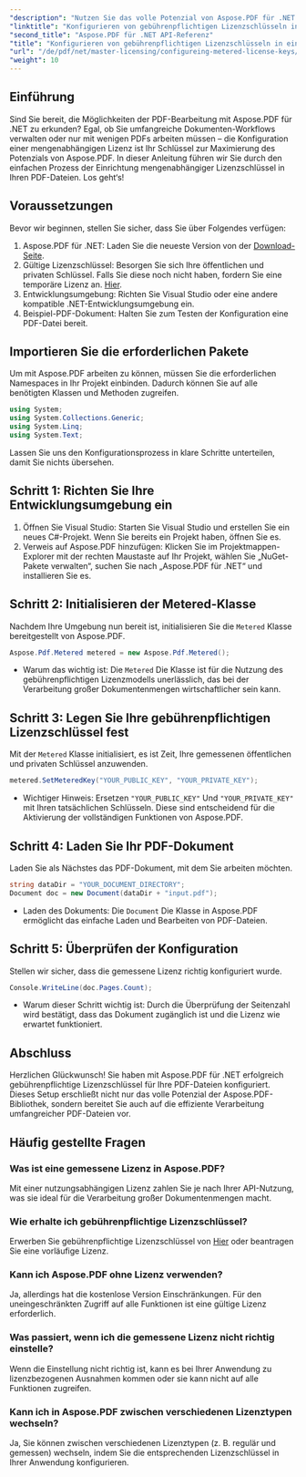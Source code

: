```yaml
---
"description": "Nutzen Sie das volle Potenzial von Aspose.PDF für .NET mit unserer Schritt-für-Schritt-Anleitung zur Konfiguration gebührenpflichtiger Lizenzen. Egal, ob Sie umfangreiche PDF-Workflows verarbeiten oder kleinere Anpassungen vornehmen."
"linktitle": "Konfigurieren von gebührenpflichtigen Lizenzschlüsseln in einer PDF-Datei"
"second_title": "Aspose.PDF für .NET API-Referenz"
"title": "Konfigurieren von gebührenpflichtigen Lizenzschlüsseln in einer PDF-Datei"
"url": "/de/pdf/net/master-licensing/configureing-metered-license-keys/"
"weight": 10
---
```


## Einführung

Sind Sie bereit, die Möglichkeiten der PDF-Bearbeitung mit Aspose.PDF für .NET zu erkunden? Egal, ob Sie umfangreiche Dokumenten-Workflows verwalten oder nur mit wenigen PDFs arbeiten müssen – die Konfiguration einer mengenabhängigen Lizenz ist Ihr Schlüssel zur Maximierung des Potenzials von Aspose.PDF. In dieser Anleitung führen wir Sie durch den einfachen Prozess der Einrichtung mengenabhängiger Lizenzschlüssel in Ihren PDF-Dateien. Los geht‘s!

## Voraussetzungen

Bevor wir beginnen, stellen Sie sicher, dass Sie über Folgendes verfügen:

1. Aspose.PDF für .NET: Laden Sie die neueste Version von der [Download-Seite](https://releases.aspose.com/pdf/net/).
2. Gültige Lizenzschlüssel: Besorgen Sie sich Ihre öffentlichen und privaten Schlüssel. Falls Sie diese noch nicht haben, fordern Sie eine temporäre Lizenz an. [Hier](https://purchase.aspose.com/temporary-license/).
3. Entwicklungsumgebung: Richten Sie Visual Studio oder eine andere kompatible .NET-Entwicklungsumgebung ein.
4. Beispiel-PDF-Dokument: Halten Sie zum Testen der Konfiguration eine PDF-Datei bereit.

## Importieren Sie die erforderlichen Pakete

Um mit Aspose.PDF arbeiten zu können, müssen Sie die erforderlichen Namespaces in Ihr Projekt einbinden. Dadurch können Sie auf alle benötigten Klassen und Methoden zugreifen.

```csharp
using System;
using System.Collections.Generic;
using System.Linq;
using System.Text;
```

Lassen Sie uns den Konfigurationsprozess in klare Schritte unterteilen, damit Sie nichts übersehen.

## Schritt 1: Richten Sie Ihre Entwicklungsumgebung ein

1. Öffnen Sie Visual Studio: Starten Sie Visual Studio und erstellen Sie ein neues C#-Projekt. Wenn Sie bereits ein Projekt haben, öffnen Sie es.
2. Verweis auf Aspose.PDF hinzufügen: Klicken Sie im Projektmappen-Explorer mit der rechten Maustaste auf Ihr Projekt, wählen Sie „NuGet-Pakete verwalten“, suchen Sie nach „Aspose.PDF für .NET“ und installieren Sie es.

## Schritt 2: Initialisieren der Metered-Klasse

Nachdem Ihre Umgebung nun bereit ist, initialisieren Sie die `Metered` Klasse bereitgestellt von Aspose.PDF.

```csharp
Aspose.Pdf.Metered metered = new Aspose.Pdf.Metered();
```

- Warum das wichtig ist: Die `Metered` Die Klasse ist für die Nutzung des gebührenpflichtigen Lizenzmodells unerlässlich, das bei der Verarbeitung großer Dokumentenmengen wirtschaftlicher sein kann.

## Schritt 3: Legen Sie Ihre gebührenpflichtigen Lizenzschlüssel fest

Mit der `Metered` Klasse initialisiert, es ist Zeit, Ihre gemessenen öffentlichen und privaten Schlüssel anzuwenden.

```csharp
metered.SetMeteredKey("YOUR_PUBLIC_KEY", "YOUR_PRIVATE_KEY");
```

- Wichtiger Hinweis: Ersetzen `"YOUR_PUBLIC_KEY"` Und `"YOUR_PRIVATE_KEY"` mit Ihren tatsächlichen Schlüsseln. Diese sind entscheidend für die Aktivierung der vollständigen Funktionen von Aspose.PDF.

## Schritt 4: Laden Sie Ihr PDF-Dokument

Laden Sie als Nächstes das PDF-Dokument, mit dem Sie arbeiten möchten.

```csharp
string dataDir = "YOUR_DOCUMENT_DIRECTORY";
Document doc = new Document(dataDir + "input.pdf");
```

- Laden des Dokuments: Die `Document` Die Klasse in Aspose.PDF ermöglicht das einfache Laden und Bearbeiten von PDF-Dateien.

## Schritt 5: Überprüfen der Konfiguration

Stellen wir sicher, dass die gemessene Lizenz richtig konfiguriert wurde.

```csharp
Console.WriteLine(doc.Pages.Count);
```

- Warum dieser Schritt wichtig ist: Durch die Überprüfung der Seitenzahl wird bestätigt, dass das Dokument zugänglich ist und die Lizenz wie erwartet funktioniert.

## Abschluss

Herzlichen Glückwunsch! Sie haben mit Aspose.PDF für .NET erfolgreich gebührenpflichtige Lizenzschlüssel für Ihre PDF-Dateien konfiguriert. Dieses Setup erschließt nicht nur das volle Potenzial der Aspose.PDF-Bibliothek, sondern bereitet Sie auch auf die effiziente Verarbeitung umfangreicher PDF-Dateien vor.

## Häufig gestellte Fragen

### Was ist eine gemessene Lizenz in Aspose.PDF?  
Mit einer nutzungsabhängigen Lizenz zahlen Sie je nach Ihrer API-Nutzung, was sie ideal für die Verarbeitung großer Dokumentenmengen macht.

### Wie erhalte ich gebührenpflichtige Lizenzschlüssel?  
Erwerben Sie gebührenpflichtige Lizenzschlüssel von [Hier](https://purchase.aspose.com/buy) oder beantragen Sie eine vorläufige Lizenz.

### Kann ich Aspose.PDF ohne Lizenz verwenden?  
Ja, allerdings hat die kostenlose Version Einschränkungen. Für den uneingeschränkten Zugriff auf alle Funktionen ist eine gültige Lizenz erforderlich.

### Was passiert, wenn ich die gemessene Lizenz nicht richtig einstelle?  
Wenn die Einstellung nicht richtig ist, kann es bei Ihrer Anwendung zu lizenzbezogenen Ausnahmen kommen oder sie kann nicht auf alle Funktionen zugreifen.

### Kann ich in Aspose.PDF zwischen verschiedenen Lizenztypen wechseln?  
Ja, Sie können zwischen verschiedenen Lizenztypen (z. B. regulär und gemessen) wechseln, indem Sie die entsprechenden Lizenzschlüssel in Ihrer Anwendung konfigurieren.